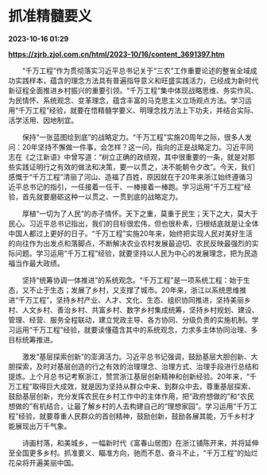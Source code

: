 # 抓准精髓要义

**2023-10-16 01:29**

**https://zjrb.zjol.com.cn/html/2023-10/16/content_3691397.htm**

　　“千万工程”作为贯彻落实习近平总书记关于“三农”工作重要论述的整省全域成功实践样本，蕴含的理念方法具有普遍指导意义和旺盛实践活力，已经成为新时代新征程全面推进乡村振兴的重要引领。“千万工程”集中体现战略思维、务实作风、为民情怀、系统观念、变革理念，蕴含丰富的马克思主义立场观点方法。学习运用“千万工程”经验，就要在悟精髓学要义、明理念找方法上下功夫，并结合实际、活学活用、因地制宜。

　　保持“一张蓝图绘到底”的战略定力。“千万工程”实施20周年之际，很多人发问：20年坚持不懈做一件事，会怎样？这一问，指向的正是战略定力。习近平同志在《之江新语》中曾写道：“树立正确的政绩观，其中很重要的一条，就是对那些实践证明行之有效的做法和决策，要一以贯之，决不能朝令夕改”。今天，我们感慨于“千万工程”清丽了河山、造福了百姓，原因就在于20年来浙江始终遵循习近平总书记的指引，一任接着一任干、一棒接着一棒跑。学习运用“千万工程”经验，首先就要磨砺这种一以贯之、一贯到底的战略定力。

　　厚植“一切为了人民”的赤子情怀。天下之重，莫重于民生；天下之大，莫大于民心。习近平总书记指出，我们的目标很宏伟，但也很朴素，归根结底就是让全体中国人都过上更好的日子。“千万工程”实施20年来，始终把实现人民对美好生活的向往作为出发点和落脚点，不断解决农业农村发展最迫切、农民反映最强烈的实际问题。学习运用“千万工程”经验，就要坚持以人民为中心的发展理念，把为民造福当作最大政绩。

　　坚持“统筹协调一体推进”的系统观念。“千万工程”是一项系统工程：始于生态，又不止于生态；发展了乡村，又支撑了城市。20年来，浙江以系统思维推进“千万工程”，坚持乡村产业、人才、文化、生态、组织协同推进，坚持美丽乡村、人文乡村、善治乡村、共富乡村、数字乡村集成统筹，坚持乡村规划、建设、管理、经营、服务全程联动，建立党政主导、各方协同、分级负责的实施机制。学习运用“千万工程”经验，就要读懂蕴含其中的系统观念，力求多主体协同治理、多目标统筹推进。

　　激发“基层探索创新”的澎湃活力。习近平总书记强调，鼓励基层大胆创新、大胆探索，及时对基层创造的行之有效的治理理念、治理方式、治理手段进行总结和提炼。上个月总书记考察浙江，赞赏浙江基层创新精神和创新经验。20年来，“千万工程”取得巨大成效，就是因为坚持从群众中来、到群众中去，尊重基层探索、鼓励基层创新，充分发挥农民在乡村工作中的主体作用，把“政府想做的”和“农民想做的”有机结合，让最了解乡村的人去构建自己的“理想家园”。学习运用“千万工程”经验，就要尊重人民群众的首创精神，鼓励创新，鼓励各展其能，万千乡村才能展现出万千气象。

　　诗画村落，和美城乡，一幅新时代《富春山居图》在浙江铺陈开来，并将延伸至全国更多乡村。抓准要义、瞄准方向，驰而不息、奋斗不止，“千万工程”的灿烂花朵将开遍美丽中国。